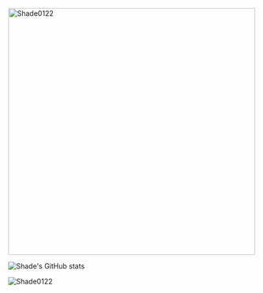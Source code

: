 <img align="center" width=500 src="https://github-readme-stats.vercel.app/api/top-langs/?username=Shade0122&count_private=true&theme=dracula" alt="Shade0122" />

![Shade's GitHub stats](https://github-readme-stats.vercel.app/api?username=Shade0122&show_icons=true&theme=dracula)

<img src="https://komarev.com/ghpvc/?username=Shade0122" alt="Shade0122" />
